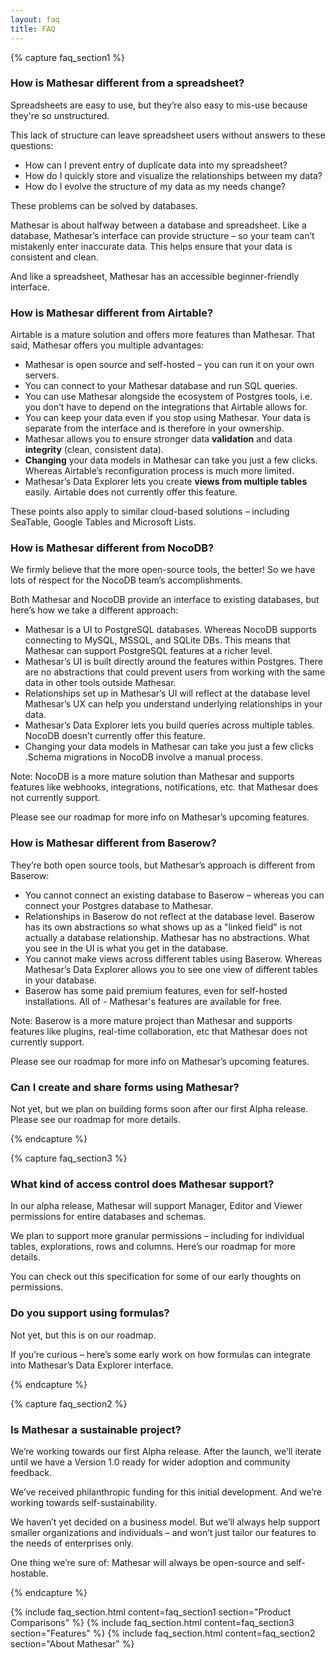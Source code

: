 ```yaml
---
layout: faq
title: FAQ
---
```




{% capture faq_section1 %}

### How is Mathesar different from a spreadsheet?

Spreadsheets are easy to use, but they’re also easy to mis-use because they're so unstructured.

This lack of structure can leave spreadsheet users without answers to these questions:

- How can I prevent entry of duplicate data into my spreadsheet?
- How do I quickly store and visualize the relationships between my data?
- How do I evolve the structure of my data as my needs change?

These problems can be solved by databases.

Mathesar is about halfway between a database and spreadsheet.
Like a database, Mathesar’s interface can provide structure – so your team can’t mistakenly enter inaccurate data. This helps ensure that your data is consistent and clean.

And like a spreadsheet, Mathesar has an accessible beginner-friendly interface.

### How is Mathesar different from Airtable?

Airtable is a mature solution and offers more features than Mathesar. That said, Mathesar offers you multiple advantages:

- Mathesar is open source and self-hosted – you can run it on your own servers.
- You can connect to your Mathesar database and run SQL queries.
- You can use Mathesar alongside the ecosystem of Postgres tools, i.e. you don’t have to depend on the integrations that Airtable allows for.
- You can keep your data even if you stop using Mathesar. Your data is separate from the interface and is therefore in your ownership.
- Mathesar allows you to ensure stronger data **validation** and data **integrity** (clean, consistent data).
- **Changing** your data models in Mathesar can take you just a few clicks. Whereas Airtable’s reconfiguration process is much more limited.
- Mathesar’s Data Explorer lets you create **views from multiple tables** easily. Airtable does not currently offer this feature.

These points also apply to similar cloud-based solutions – including SeaTable, Google Tables and Microsoft Lists.

### How is Mathesar different from NocoDB?

We firmly believe that the more open-source tools, the better! So we have lots of respect for the NocoDB team’s accomplishments.

Both Mathesar and NocoDB provide an interface to existing databases, but here’s how we take a different approach:

- Mathesar is a UI to PostgreSQL databases. Whereas NocoDB supports connecting to MySQL, MSSQL, and SQLite DBs. This means that Mathesar can support PostgreSQL features at a richer level.
- Mathesar’s UI is built directly around the features within Postgres. There are no abstractions that could prevent users from working with the same data in other tools outside Mathesar.
- Relationships set up in Mathesar’s UI will reflect at the database level Mathesar’s UX can help you understand underlying relationships in your data.
- Mathesar’s Data Explorer lets you build queries across multiple tables. NocoDB doesn’t currently offer this feature.
- Changing your data models in Mathesar can take you just a few clicks .Schema migrations in NocoDB involve a manual process.

Note: NocoDB is a more mature solution than Mathesar and supports features like webhooks, integrations, notifications, etc. that Mathesar does not currently support.

Please see our roadmap for more info on Mathesar’s upcoming features.

### How is Mathesar different from Baserow?

They’re both open source tools, but Mathesar’s approach is different from Baserow:

- You cannot connect an existing database to Baserow – whereas you can connect your Postgres database to Mathesar.
- Relationships in Baserow do not reflect at the database level. Baserow has its own abstractions so what shows up as a "linked field" is not actually a database relationship. Mathesar has no abstractions. What you see in the UI is what you get in the database.
- You cannot make views across different tables using Baserow. Whereas Mathesar’s Data Explorer allows you to see one view of different tables in your database.
- Baserow has some paid premium features, even for self-hosted installations. All of - Mathesar's features are available for free.

Note: Baserow is a more mature project than Mathesar and supports features like plugins, real-time collaboration, etc that Mathesar does not currently support.

Please see our roadmap for more info on Mathesar’s upcoming features.

### Can I create and share forms using Mathesar?

Not yet, but we plan on building forms soon after our first Alpha release. Please see our roadmap for more details.

{% endcapture %}

{% capture faq_section3 %}

### What kind of access control does Mathesar support?

In our alpha release, Mathesar will support Manager, Editor and Viewer permissions for entire databases and schemas.

We plan to support more granular permissions – including for individual tables, explorations, rows and columns. Here’s our roadmap for more details.

You can check out this specification for some of our early thoughts on permissions.

### Do you support using formulas?

Not yet, but this is on our roadmap.

If you’re curious – here’s some early work on how formulas can integrate into Mathesar’s Data Explorer interface.

{% endcapture %}

{% capture faq_section2 %}

### Is Mathesar a sustainable project?

We’re working towards our first Alpha release. After the launch, we’ll iterate until we have a Version 1.0 ready for wider adoption and community feedback.

We’ve received philanthropic funding for this initial development. And we’re working towards self-sustainability.

We haven’t yet decided on a business model. But we’ll always help support smaller organizations and individuals – and won’t just tailor our features to the needs of enterprises only.

One thing we’re sure of: Mathesar will always be open-source and self-hostable.

{% endcapture %}

{% include faq_section.html content=faq_section1 section="Product Comparisons" %}
{% include faq_section.html content=faq_section3 section="Features" %}
{% include faq_section.html content=faq_section2 section="About Mathesar" %}
